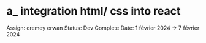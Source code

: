 # a_  integration html/ css into  react

Assign: cremey erwan
Status: Dev Complete
Date: 1 février 2024 → 7 février 2024